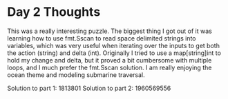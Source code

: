 # Day 2 Thoughts

This was a really interesting puzzle. The biggest thing I got out of it was learning how to use fmt.Sscan to read space delimited strings into variables, which was very useful when iterating over the inputs to get both the action (string) and delta (int).
Originally I tried to use a map[string]int to hold my change and delta, but it proved a bit cumbersome with multiple loops, and I much prefer the fmt.Sscan solution. I am really enjoying the ocean theme and modeling submarine traversal.

Solution to part 1: 1813801
Solution to part 2: 1960569556
